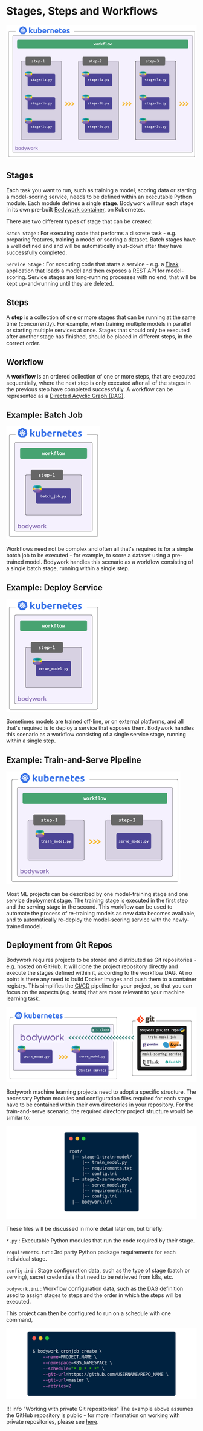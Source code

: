 # Stages, Steps and Workflows

![workflows](images/stages_steps_workflows.png)

## Stages

Each task you want to run, such as training a model, scoring data or starting a model-scoring service, needs to be defined within an executable Python module. Each module defines a single **stage**. Bodywork will run each stage in its own pre-built [Bodywork container](https://hub.docker.com/repository/docker/bodyworkml/bodywork-core), on Kubernetes.

There are two different types of stage that can be created:

`Batch Stage`
: For executing code that performs a discrete task - e.g. preparing features, training a model or scoring a dataset. Batch stages have a well defined end and will be automatically shut-down after they have successfully completed.

`Service Stage`
: For executing code that starts a service - e.g. a [Flask](https://flask.palletsprojects.com/en/1.1.x/) application that loads a model and then exposes a REST API for model-scoring. Service stages are long-running processes with no end, that will be kept up-and-running until they are deleted.

## Steps

A **step** is a collection of one or more stages that can be running at the same time (concurrently). For example, when training multiple models in parallel or starting multiple services at once. Stages that should only be executed after another stage has finished, should be placed in different steps, in the correct order.

## Workflow

A **workflow** is an ordered collection of one or more steps, that are executed sequentially, where the next step is only executed after all of the stages in the previous step have completed successfully. A workflow can be represented as a [Directed Acyclic Graph (DAG)](https://en.wikipedia.org/wiki/Directed_acyclic_graph).

## Example: Batch Job

![batch_job](images/batch_stage.png)

Workflows need not be complex and often all that's required is for a simple batch job to be executed - for example, to score a dataset using a pre-trained model. Bodywork handles this scenario as a workflow consisting of a single batch stage, running within a single step.

## Example: Deploy Service

![deploy_scoring_service](images/service_stage.png)

Sometimes models are trained off-line, or on external platforms, and all that's required is to deploy a service that exposes them. Bodywork handles this scenario as a workflow consisting of a single service stage, running within a single step.

## Example: Train-and-Serve Pipeline

![train_and_serve](images/train_and_serve.png)

Most ML projects can be described by one model-training stage and one service deployment stage. The training stage is executed in the first step and the serving stage in the second. This workflow can be used to automate the process of re-training models as new data becomes available, and to automatically re-deploy the model-scoring service with the newly-trained model.

## Deployment from Git Repos

Bodywork requires projects to be stored and distributed as Git repositories - e.g. hosted on GitHub. It will clone the project repository directly and execute the stages defined within it, according to the workflow DAG. At no point is there any need to build Docker images and push them to a container registry. This simplifies the [CI/CD](https://en.wikipedia.org/wiki/CI/CD) pipeline for your project, so that you can focus on the aspects (e.g. tests) that are more relevant to your machine learning task.

![bodywork_diagram](images/ml_pipeline.png)

Bodywork machine learning projects need to adopt a specific structure. The necessary Python modules and configuration files required for each stage have to be contained within their own directories in your repository. For the train-and-serve scenario, the required directory project structure would be similar to:

![project_structure](images/project_structure.png)

These files will be discussed in more detail later on, but briefly:

`*.py`
: Executable Python modules that run the code required by their stage.

`requirements.txt`
: 3rd party Python package requirements for each individual stage.

`config.ini`
: Stage configuration data, such as the type of stage (batch or serving), secret credentials that need to be retrieved from k8s, etc.

`bodywork.ini`
: Workflow configuration data, such as the DAG definition used to assign stages to steps and the order in which the steps will be executed.

This project can then be configured to run on a schedule with one command,

![schedule_workflow](images/key_concept_schedule_cli.png)

!!! info "Working with private Git repositories"
    The example above assumes the GitHub repository is public - for more information on working with private repositories, please see [here](user_guide.md#working-with-private-git-repositories-using-ssh).
